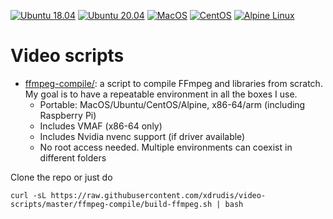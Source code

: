 [![Ubuntu 18.04](https://github.com/xdrudis/video-scripts/workflows/Ubuntu%2018.04/badge.svg)](https://github.com/xdrudis/video-scripts/actions?query=workflow%3A%22Ubuntu+18.04%22+branch%3Amaster)
[![Ubuntu 20.04](https://github.com/xdrudis/video-scripts/workflows/Ubuntu%2020.04/badge.svg)](https://github.com/xdrudis/video-scripts/actions?query=workflow%3A%22Ubuntu+20.04%22+branch%3Amaster)
[![MacOS](https://github.com/xdrudis/video-scripts/workflows/MacOS/badge.svg)](https://github.com/xdrudis/video-scripts/actions?query=workflow%3A%22MacOS%22+branch%3Amaster)
[![CentOS](https://github.com/xdrudis/video-scripts/workflows/CentOS/badge.svg)](https://github.com/xdrudis/video-scripts/actions?query=workflow%3A%22CentOS%22+branch%3Amaster)
[![Alpine Linux](https://github.com/xdrudis/video-scripts/workflows/Alpine%20Linux/badge.svg)](https://github.com/xdrudis/video-scripts/actions?query=workflow%3A%22Alpine%20Linux%22+branch%3Amaster)

# Video scripts

* [ffmpeg-compile/](ffmpeg-compile): a script to compile FFmpeg and libraries from scratch. My goal is to have a repeatable environment in all the boxes I use.
   - Portable: MacOS/Ubuntu/CentOS/Alpine, x86-64/arm (including Raspberry Pi)
   - Includes VMAF (x86-64 only)
   - Includes Nvidia nvenc support (if driver available)
   - No root access needed. Multiple environments can coexist in different folders

Clone the repo or just do
```
curl -sL https://raw.githubusercontent.com/xdrudis/video-scripts/master/ffmpeg-compile/build-ffmpeg.sh | bash
```

